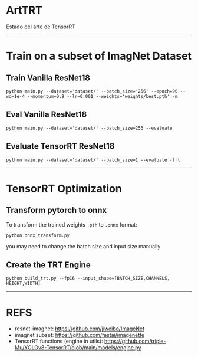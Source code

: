 # ArtTRT
Estado del arte de TensorRT

---


# Train on a subset of ImagNet  Dataset

## Train Vanilla ResNet18

```
python main.py --dataset='dataset/' --batch_size='256' --epoch=90 --wd=1e-4 --momentum=0.9 --lr=0.001 --weights='weights/best.pth' -m
```

## Eval Vanilla ResNet18

```
python main.py --dataset='dataset/' --batch_size=256 --evaluate
```

## Evaluate TensorRT ResNet18

```
python main.py --dataset='dataset/' --batch_size=1 --evaluate -trt
```

---

# TensorRT Optimization

## Transform pytorch to onnx

To transform the trained weights `.pth` to `.onnx` format:

```
python onnx_transform.py
```

you may need to change the batch size and input size manually

## Create the TRT Engine

```
python build_trt.py --fp16 --input_shape=[BATCH_SIZE,CHANNELS, HEIGHT,WIDTH]
```

---
# REFS

* resnet-imagnet: https://github.com/jiweibo/ImageNet
* imagnet subset: https://github.com/fastai/imagenette
* TensorRT functions (engine in utils): https://github.com/triple-Mu/YOLOv8-TensorRT/blob/main/models/engine.py